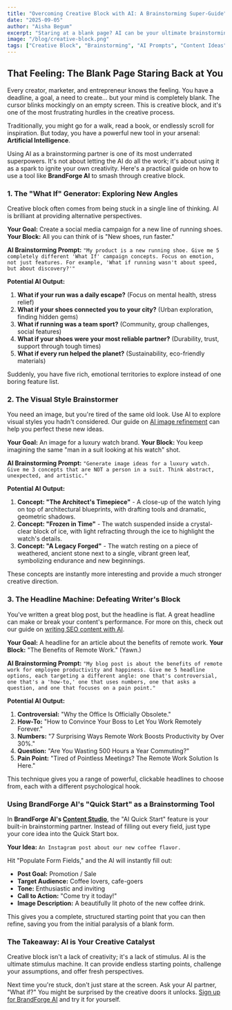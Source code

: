 ```yaml
---
title: "Overcoming Creative Block with AI: A Brainstorming Super-Guide"
date: "2025-09-05"
author: "Aisha Begum"
excerpt: "Staring at a blank page? AI can be your ultimate brainstorming partner. This guide provides practical prompts and techniques to break through creative blocks and generate fresh ideas for campaigns, visuals, and content."
image: "/blog/creative-block.png"
tags: ["Creative Block", "Brainstorming", "AI Prompts", "Content Ideas", "Creativity"]
---
```


## That Feeling: The Blank Page Staring Back at You

Every creator, marketer, and entrepreneur knows the feeling. You have a deadline, a goal, a need to create... but your mind is completely blank. The cursor blinks mockingly on an empty screen. This is creative block, and it's one of the most frustrating hurdles in the creative process.

Traditionally, you might go for a walk, read a book, or endlessly scroll for inspiration. But today, you have a powerful new tool in your arsenal: **Artificial Intelligence**.

Using AI as a brainstorming partner is one of its most underrated superpowers. It's not about letting the AI do all the work; it's about using it as a spark to ignite your own creativity. Here's a practical guide on how to use a tool like **BrandForge AI** to smash through creative block.

### 1. The "What If" Generator: Exploring New Angles

Creative block often comes from being stuck in a single line of thinking. AI is brilliant at providing alternative perspectives.

**Your Goal:** Create a social media campaign for a new line of running shoes.
**Your Block:** All you can think of is "New shoes, run faster."

**AI Brainstorming Prompt:**
`"My product is a new running shoe. Give me 5 completely different 'What If' campaign concepts. Focus on emotion, not just features. For example, 'What if running wasn't about speed, but about discovery?'"`

**Potential AI Output:**

1.  **What if your run was a daily escape?** (Focus on mental health, stress relief)
2.  **What if your shoes connected you to your city?** (Urban exploration, finding hidden gems)
3.  **What if running was a team sport?** (Community, group challenges, social features)
4.  **What if your shoes were your most reliable partner?** (Durability, trust, support through tough times)
5.  **What if every run helped the planet?** (Sustainability, eco-friendly materials)

Suddenly, you have five rich, emotional territories to explore instead of one boring feature list.

### 2. The Visual Style Brainstormer

You need an image, but you're tired of the same old look. Use AI to explore visual styles you hadn't considered. Our guide on [AI image refinement](/blog/ai-image-refinement-step-by-step-guide) can help you perfect these new ideas.

**Your Goal:** An image for a luxury watch brand.
**Your Block:** You keep imagining the same "man in a suit looking at his watch" shot.

**AI Brainstorming Prompt:**
`"Generate image ideas for a luxury watch. Give me 3 concepts that are NOT a person in a suit. Think abstract, unexpected, and artistic."`

**Potential AI Output:**

1.  **Concept: "The Architect's Timepiece"** - A close-up of the watch lying on top of architectural blueprints, with drafting tools and dramatic, geometric shadows.
2.  **Concept: "Frozen in Time"** - The watch suspended inside a crystal-clear block of ice, with light refracting through the ice to highlight the watch's details.
3.  **Concept: "A Legacy Forged"** - The watch resting on a piece of weathered, ancient stone next to a single, vibrant green leaf, symbolizing endurance and new beginnings.

These concepts are instantly more interesting and provide a much stronger creative direction.

### 3. The Headline Machine: Defeating Writer's Block

You've written a great blog post, but the headline is flat. A great headline can make or break your content's performance. For more on this, check out our guide on [writing SEO content with AI](/blog/writing-seo-content-with-ai).

**Your Goal:** A headline for an article about the benefits of remote work.
**Your Block:** "The Benefits of Remote Work." (Yawn.)

**AI Brainstorming Prompt:**
`"My blog post is about the benefits of remote work for employee productivity and happiness. Give me 5 headline options, each targeting a different angle: one that's controversial, one that's a 'how-to,' one that uses numbers, one that asks a question, and one that focuses on a pain point."`

**Potential AI Output:**

1.  **Controversial:** "Why the Office Is Officially Obsolete."
2.  **How-To:** "How to Convince Your Boss to Let You Work Remotely Forever."
3.  **Numbers:** "7 Surprising Ways Remote Work Boosts Productivity by Over 30%."
4.  **Question:** "Are You Wasting 500 Hours a Year Commuting?"
5.  **Pain Point:** "Tired of Pointless Meetings? The Remote Work Solution Is Here."

This technique gives you a range of powerful, clickable headlines to choose from, each with a different psychological hook.

### Using BrandForge AI's "Quick Start" as a Brainstorming Tool

In **BrandForge AI's [Content Studio](/content-studio)**, the "AI Quick Start" feature is your built-in brainstorming partner. Instead of filling out every field, just type your core idea into the Quick Start box.

**Your Idea:** `An Instagram post about our new coffee flavor.`

Hit "Populate Form Fields," and the AI will instantly fill out:
-   **Post Goal:** Promotion / Sale
-   **Target Audience:** Coffee lovers, cafe-goers
-   **Tone:** Enthusiastic and inviting
-   **Call to Action:** "Come try it today!"
-   **Image Description:** A beautifully lit photo of the new coffee drink.

This gives you a complete, structured starting point that you can then refine, saving you from the initial paralysis of a blank form.

### The Takeaway: AI is Your Creative Catalyst

Creative block isn't a lack of creativity; it's a lack of stimulus. AI is the ultimate stimulus machine. It can provide endless starting points, challenge your assumptions, and offer fresh perspectives.

Next time you're stuck, don't just stare at the screen. Ask your AI partner, "What if?" You might be surprised by the creative doors it unlocks. [Sign up for BrandForge AI](/signup) and try it for yourself.
